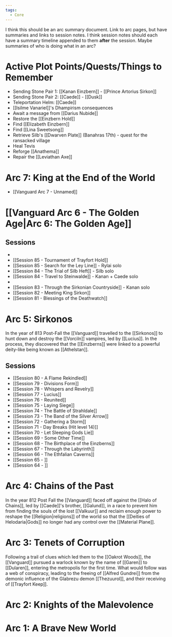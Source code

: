 ```yaml
---
tags:
  - Core
---
```

I think this should be an arc summary document. Link to arc pages, but have summaries and links to session notes. I think session notes should each have a summary timeline appended to them **after** the session. Maybe summaries of who is doing what in an arc?
# Active Plot Points/Quests/Things to Remember
- Sending Stone Pair 1: [[Kanan Einzbern]] - [[Prince Artorius Sirkon]]
- Sending Stone Pair 2: [[Caede]] - [[Dusk]]
- Teleportation Helm: [[Caede]]
- [[Isilme Vanariel]]'s Dhampirism consequences
- Await a message from [[Darius Nubide]]
- Restore the [[Einzbern Hold]]
- Find [[Elizabeth Einzbern]]
- Find [[Lina Sweetsong]]
- Retrieve Silb's [[Dwarven Plate]] (Banahras 17th) - quest for the ransacked village
- Heal Tevis
- Reforge [[Anathema]]
- Repair the [[Leviathan Axe]]

# Arc 7: King at the End of the World
- [[Vanguard Arc 7 - Unnamed]]


# [[Vanguard Arc 6 - The Golden Age|Arc 6: The Golden Age]]

## Sessions
- 
- [[Session 85 - Tournament of Trayfort Hold]]
- [[Session 85 - Search for the Ley Line]] - Rylai solo
- [[Session 84 - The Trial of Silb Heft]] - Silb solo
- [[Session 84 - Travel to Steinwalde]] - Kanan + Caede solo
- 
- [[Session 83 - Through the Sirkonian Countryside]] - Kanan solo
- [[Session 82 - Meeting King Sirkon]]
- [[Session 81 - Blessings of the Deathwatch]]

# Arc 5: Sirkonos
In the year of 813 Post-Fall the [[Vanguard]] travelled to the [[Sirkonos]] to hunt down and destroy the [[Vorciln]] vampires, led by [[Lucius]]. In the process, they discovered that the [[Einzberns]] were linked to a powerful deity-like being known as [[Athelstan]].
## Sessions
- [[Session 80 - A Flame Rekindled]]
- [[Session 79 - Divisions Form]]
- [[Session 78 - Whispers and Revelry]]
- [[Session 77 - Lucius]]
- [[Session 76 - Reunited]]
- [[Session 75 - Laying Siege]]
- [[Session 74 - The Battle of Strahldale]]
- [[Session 73 - The Band of the Silver Arrow]]
- [[Session 72 - Gathering a Storm]]
- [[Session 71 - Day Breaks (Hit level 14)]]
- [[Session 70 - Let Sleeping Gods Lie]]
- [[Session 69 - Some Other Time]]
- [[Session 68 - The Birthplace of the Einzberns]]
- [[Session 67 - Through the Labyrinth]]
- [[Session 66 - The Ethfalian Caverns]]
- [[Session 65 - ]]
- [[Session 64 - ]]
# Arc 4: Chains of the Past
In the year 812 Post Fall the [[Vanguard]] faced off against the [[Halo of Chains]], led by [[Caede]]'s brother, [[Galund]], in a race to prevent him from finding the souls of the lost [[Valkuur]] and reclaim enough power to reshape the [[Religion|religions]] of the world so that the [[Deities of Helodaria|Gods]] no longer had any control over the [[Material Plane]].

# Arc 3: Tenets of Corruption
Following a trail of clues which led them to the [[Oakrot Woods]], the [[Vanguard]] pursued a warlock known by the name of [[Garen]] to [[Dularen]], entering the metropolis for the first time. What would follow was a web of conspiracy, leading to the freeing of [[Alfred Gundrei]] from the demonic influence of the Glabrezu demon [[Thezuurol]], and their receiving of [[Trayfort Keep]].
# Arc 2: Knights of the Malevolence
# Arc 1: A Brave New World
